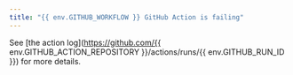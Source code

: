 ```yaml
---
title: "{{ env.GITHUB_WORKFLOW }} GitHub Action is failing"
---
```


See [the action log](https://github.com/{{ env.GITHUB_ACTION_REPOSITORY }}/actions/runs/{{ env.GITHUB_RUN_ID }}) 
for more details.